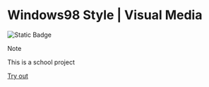 ﻿# Windows98 Style | Visual Media

![Static Badge](https://img.shields.io/badge/Project%20Length-27%~3Hours-informational?style=flat-square)

> [!NOTE]
> This is a school project

[Try out](https://jabaitech.github.io/comprog1-windows98/)
